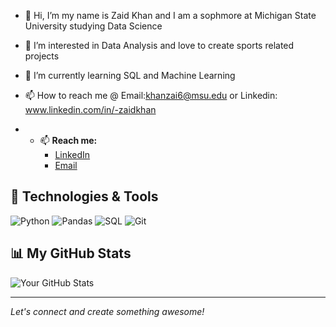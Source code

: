 - 👋 Hi, I’m my name is Zaid Khan and I am a sophmore at Michigan State University studying Data Science
- 👀 I’m interested in Data Analysis and love to create sports related projects
- 🌱 I’m currently learning SQL and Machine Learning
- 📫 How to reach me @ Email:khanzai6@msu.edu or Linkedin: www.linkedin.com/in/-zaidkhan

- - 📫 **Reach me:** 
    - [LinkedIn](https://www.linkedin.com/in/yourprofile/)
    - [Email](mailto:youremail@example.com)
  
## 🔧 Technologies & Tools
![Python](https://img.shields.io/badge/Python-3776AB?style=for-the-badge&logo=python&logoColor=white)
![Pandas](https://img.shields.io/badge/Pandas-150458?style=for-the-badge&logo=pandas&logoColor=white)
![SQL](https://img.shields.io/badge/SQL-000000?style=for-the-badge&logo=postgresql&logoColor=white)
![Git](https://img.shields.io/badge/Git-F05032?style=for-the-badge&logo=git&logoColor=white)

## 📊 My GitHub Stats
![Your GitHub Stats](https://github-readme-stats.vercel.app/api?username=yourusername&show_icons=true&theme=tokyonight)

---

*Let's connect and create something awesome!*


<!---
ZaidK4321/ZaidK4321 is a ✨ special ✨ repository because its `README.md` (this file) appears on your GitHub profile.
You can click the Preview link to take a look at your changes.
--->
